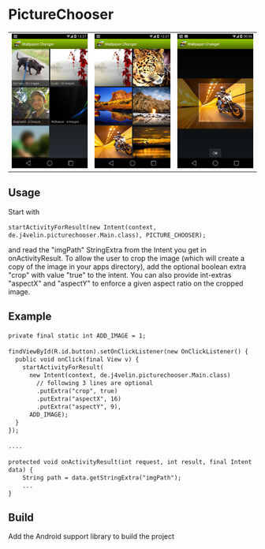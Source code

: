 PictureChooser
==============

<table sytle="border: 0px;">
<tr>
<td><img width="200px" src="screenshot1.png" /></td>
<td><img width="200px" src="screenshot2.png" /></td>
<td><img width="200px" src="screenshot3.png" /></td>
</tr>
</table>


Usage
-----

Start with

    startActivityForResult(new Intent(context, de.j4velin.picturechooser.Main.class), PICTURE_CHOOSER);

and read the "imgPath" StringExtra from the Intent you get in onActivityResult.
To allow the user to crop the image (which will create a copy of the image in your apps directory), add the optional boolean extra "crop" with value "true" to the intent. You can also provide int-extras "aspectX" and "aspectY" to enforce a given aspect ratio on the cropped image.


Example
-----

    private final static int ADD_IMAGE = 1;
    
    findViewById(R.id.button).setOnClickListener(new OnClickListener() {
      public void onClick(final View v) {
        startActivityForResult(
          new Intent(context, de.j4velin.picturechooser.Main.class)
            // following 3 lines are optional
            .putExtra("crop", true)
            .putExtra("aspectX", 16)
            .putExtra("aspectY", 9), 
          ADD_IMAGE);
      }
    });
  
    ....
  
    protected void onActivityResult(int request, int result, final Intent data) {
        String path = data.getStringExtra("imgPath");
        ...
    }


Build
-----

Add the Android support library to build the project
